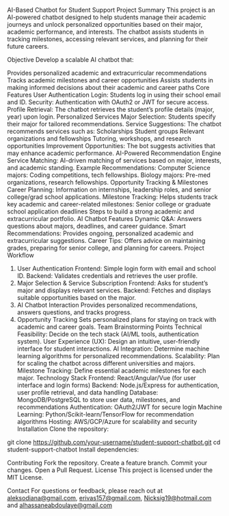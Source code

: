 AI-Based Chatbot for Student Support
Project Summary
This project is an AI-powered chatbot designed to help students manage their academic journeys and unlock personalized opportunities based on their major, academic performance, and interests. The chatbot assists students in tracking milestones, accessing relevant services, and planning for their future careers.

Objective
Develop a scalable AI chatbot that:

Provides personalized academic and extracurricular recommendations
Tracks academic milestones and career opportunities
Assists students in making informed decisions about their academic and career paths
Core Features
User Authentication
Login: Students log in using their school email and ID.
Security: Authentication with OAuth2 or JWT for secure access.
Profile Retrieval: The chatbot retrieves the student’s profile details (major, year) upon login.
Personalized Services
Major Selection: Students specify their major for tailored recommendations.
Service Suggestions: The chatbot recommends services such as:
Scholarships
Student groups
Relevant organizations and fellowships
Tutoring, workshops, and research opportunities
Improvement Opportunities: The bot suggests activities that may enhance academic performance.
AI-Powered Recommendation Engine
Service Matching: AI-driven matching of services based on major, interests, and academic standing.
Example Recommendations:
Computer Science majors: Coding competitions, tech fellowships.
Biology majors: Pre-med organizations, research fellowships.
Opportunity Tracking & Milestones
Career Planning: Information on internships, leadership roles, and senior college/grad school applications.
Milestone Tracking: Helps students track key academic and career-related milestones:
Senior college or graduate school application deadlines
Steps to build a strong academic and extracurricular portfolio.
AI Chatbot Features
Dynamic Q&A: Answers questions about majors, deadlines, and career guidance.
Smart Recommendations: Provides ongoing, personalized academic and extracurricular suggestions.
Career Tips: Offers advice on maintaining grades, preparing for senior college, and planning for careers.
Project Workflow
1. User Authentication
Frontend: Simple login form with email and school ID.
Backend: Validates credentials and retrieves the user profile.
2. Major Selection & Service Subscription
Frontend: Asks for student’s major and displays relevant services.
Backend: Fetches and displays suitable opportunities based on the major.
3. AI Chatbot Interaction
Provides personalized recommendations, answers questions, and tracks progress.
4. Opportunity Tracking
Sets personalized plans for staying on track with academic and career goals.
Team Brainstorming Points
Technical Feasibility: Decide on the tech stack (AI/ML tools, authentication system).
User Experience (UX): Design an intuitive, user-friendly interface for student interactions.
AI Integration: Determine machine learning algorithms for personalized recommendations.
Scalability: Plan for scaling the chatbot across different universities and majors.
Milestone Tracking: Define essential academic milestones for each major.
Technology Stack
Frontend: React/Angular/Vue (for user interface and login forms)
Backend: Node.js/Express for authentication, user profile retrieval, and data handling
Database: MongoDB/PostgreSQL to store user data, milestones, and recommendations
Authentication: OAuth2/JWT for secure login
Machine Learning: Python/Scikit-learn/TensorFlow for recommendation algorithms
Hosting: AWS/GCP/Azure for scalability and security
Installation
Clone the repository:

git clone https://github.com/your-username/student-support-chatbot.git
cd student-support-chatbot
Install dependencies:


Contributing
Fork the repository.
Create a feature branch.
Commit your changes.
Open a Pull Request.
License
This project is licensed under the MIT License.

Contact
For questions or feedback, please reach out at aleksodiana@gmail.com, erivas157@gmail.com, Nicksig19@hotmail.com and alhassaneabdoulaye@gmail.com

